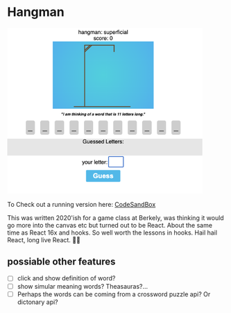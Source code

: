 # Hangman
<img src="./public/img/react_hangman.png" width="450">

To Check out a running version here: 
[CodeSandBox](https://codesandbox.io/p/github/BoOppenheimer/35-react-hangman/master?file=/src/App.js:1,1)

This was written 2020'ish for a game class at Berkely, was thinking it would go more into the canvas etc but turned out to be React. About the same time as React 16x and hooks. So well worth the lessons in hooks. Hail hail React, long live React. 💪🏻 
## possiable other features

- [ ] click and show definition of word?
- [ ] show simular meaning words? Theasauras?...
- [ ] Perhaps the words can be coming from a crossword puzzle api? Or dictonary api?

